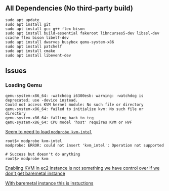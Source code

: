 ## All Dependencies (No third-party build)

```
sudo apt update
sudo apt install git
sudo apt install gcc g++ flex bison
sudo apt install build-essential fakeroot libncurses5-dev libssl-dev ccache flex bison libelf-dev
sudo apt install dwarves busybox qemu-system-x86
sudo apt install patchelf
sudo apt install cmake
sudo apt install libevent-dev
```


## Issues

### Loading Qemu

```
qemu-system-x86_64: -watchdog i6300esb: warning: -watchdog is deprecated; use -device instead.
Could not access KVM kernel module: No such file or directory
qemu-system-x86_64: failed to initialize kvm: No such file or directory
qemu-system-x86_64: falling back to tcg
qemu-system-x86_64: CPU model 'host' requires KVM or HVF
```

[Seem to need to load `modprobe kvm-intel`](https://stackoverflow.com/questions/14542754/qemu-kvm-kernel-module-no-such-file-or-directory)
```
root$> modprobe kvm-intel
modprobe: ERROR: could not insert 'kvm_intel': Operation not supported

# Success but doesn't do anything
root$> modprobe kvm
```

[Enabling KVM in ec2 instance is not something we have control over if we don't get baremetal instance](https://stackoverflow.com/questions/65944922/how-to-use-enable-kvm-in-amazon-aws-instances)

[With baremetal instance this is instuctions](https://github.com/aws-samples/aws-bare-metal-kvm-demo)


